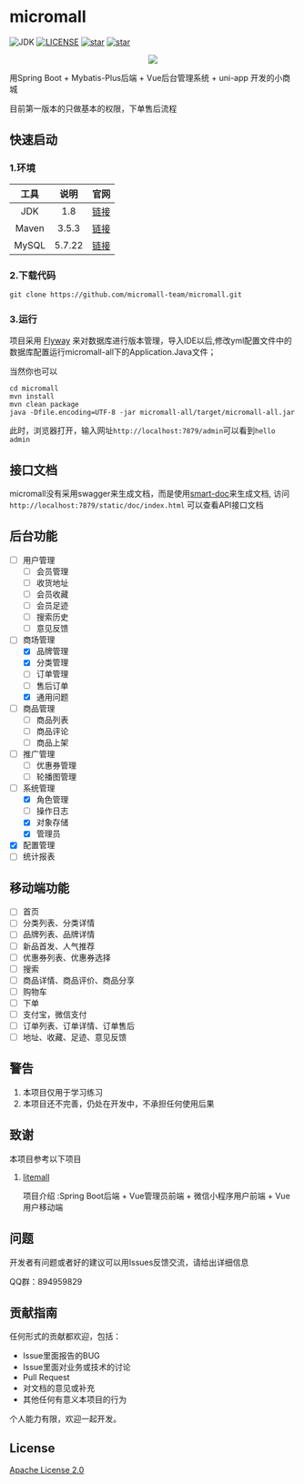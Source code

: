 # micromall

![JDK](https://img.shields.io/badge/JDK-1.8-green.svg?style=flat-square)
[![LICENSE](https://img.shields.io/github/license/micromall-team/micromall.svg?style=flat-square)](https://github.com/micromall-team/micromall/blob/main/LICENSE)
[![star](https://img.shields.io/github/stars/micromall-team/micromall.svg?label=Stars&style=social)](https://github.com/micromall-team/micromall)
[![star](https://gitee.com/micromall-team/micromall/badge/star.svg?theme=white)](https://gitee.com/micromall-team/micromall) 
<p align="center">
	<a href="https://jq.qq.com/?_wv=1027&k=QI1J90T9"><img src="https://img.shields.io/badge/QQ群-894959829-orange"/></a>
</p>

用Spring Boot + Mybatis-Plus后端 + Vue后台管理系统 + uni-app 开发的小商城

目前第一版本的只做基本的权限，下单售后流程

## 快速启动

### 1.环境

| 工具  |  说明  |                             官网                             |
| :---: | :----: | :----------------------------------------------------------: |
|  JDK  |  1.8   | [链接](https://www.oracle.com/technetwork/java/javase/downloads/jdk8-downloads-2133151.html) |
| Maven | 3.5.3  |               [链接](http://maven.apache.org/)               |
| MySQL | 5.7.22 |                [链接](https://www.mysql.com/)                |

### 2.下载代码

```
git clone https://github.com/micromall-team/micromall.git
```

### 3.运行

项目采用 [Flyway](https://flywaydb.org/) 来对数据库进行版本管理，导入IDE以后,修改yml配置文件中的数据库配置运行micromall-all下的Application.Java文件；

当然你也可以

```
cd micromall
mvn install
mvn clean package
java -Dfile.encoding=UTF-8 -jar micromall-all/target/micromall-all.jar
```

此时，浏览器打开，输入网址`http://localhost:7879/admin`可以看到`hello admin`
## 接口文档
micromall没有采用swagger来生成文档，而是使用[smart-doc](https://gitee.com/smart-doc-team/smart-doc)来生成文档,
访问`http://localhost:7879/static/doc/index.html` 可以查看API接口文档


## 后台功能

- [ ] 用户管理
  - [ ] 会员管理
  - [ ] 收货地址
  - [ ] 会员收藏
  - [ ] 会员足迹
  - [ ] 搜索历史
  - [ ] 意见反馈
- [ ] 商场管理
  - [x] 品牌管理
  - [x] 分类管理
  - [ ] 订单管理
  - [ ] 售后订单
  - [x] 通用问题
- [ ] 商品管理
  - [ ] 商品列表
  - [ ] 商品评论
  - [ ] 商品上架
- [ ] 推广管理
  - [ ] 优惠券管理
  - [ ] 轮播图管理
- [ ] 系统管理
  - [x] 角色管理
  - [ ] 操作日志
  - [x] 对象存储
  - [x] 管理员
- [x] 配置管理
- [ ] 统计报表

## 移动端功能

- [ ] 首页
- [ ] 分类列表、分类详情
- [ ] 品牌列表、品牌详情
- [ ] 新品首发、人气推荐
- [ ] 优惠券列表、优惠券选择
- [ ] 搜索
- [ ] 商品详情、商品评价、商品分享
- [ ] 购物车
- [ ] 下单
- [ ] 支付宝，微信支付
- [ ] 订单列表、订单详情、订单售后
- [ ] 地址、收藏、足迹、意见反馈

## 警告

1. 本项目仅用于学习练习
2. 本项目还不完善，仍处在开发中，不承担任何使用后果

## 致谢

本项目参考以下项目

1. [litemall](https://github.com/linlinjava/litemall)

   项目介绍 :Spring Boot后端 + Vue管理员前端 + 微信小程序用户前端 + Vue用户移动端 

## 问题

开发者有问题或者好的建议可以用Issues反馈交流，请给出详细信息

QQ群：894959829

## 贡献指南

任何形式的贡献都欢迎，包括：

- Issue里面报告的BUG
- Issue里面对业务或技术的讨论
- Pull Request
- 对文档的意见或补充
- 其他任何有意义本项目的行为

个人能力有限，欢迎一起开发。
## License

[Apache License 2.0](https://github.com/micromall-team/micromall/blob/main/LICENSE)
